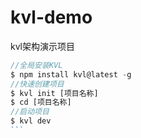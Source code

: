 # kvl-demo
kvl架构演示项目

````javascript
//全局安装KVL
$ npm install kvl@latest -g
//快速创建项目
$ kvl init [项目名称]
$ cd [项目名称]
//启动项目
$ kvl dev
```
